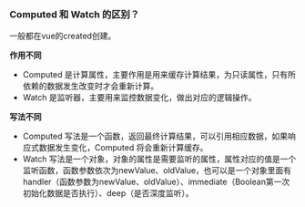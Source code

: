 ###  Computed 和 Watch 的区别？

一般都在vue的created创建。

**作用不同**

- Computed 是计算属性，主要作用是用来缓存计算结果，为只读属性，只有所依赖的数据发生改变时才会重新计算。
- Watch 是监听器，主要用来监控数据变化，做出对应的逻辑操作。

**写法不同**

- Computed 写法是一个函数，返回最终计算结果，可以引用相应数据，如果响应式数据发生变化，Computed 将会重新计算缓存。
- Watch 写法是一个对象，对象的属性是需要监听的属性，属性对应的值是一个监听函数，函数参数依次为newValue、oldValue，也可以是一个对象里面有handler（函数参数为newValue、oldValue）、immediate（Boolean第一次初始化数据是否执行）、deep（是否深度监听）。

